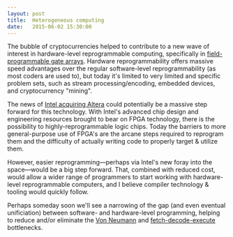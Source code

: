 ```yaml
---
layout: post
title:  Heterogeneous computing
date:   2015-06-02 15:30:00
---
```


The bubble of cryptocurrencies helped to contribute to a new wave of interest in hardware-level reprogrammable computing, specifically in [field-programmable gate arrays](https://en.wikipedia.org/wiki/Field-programmable_gate_array). Hardware reprogrammability offers massive speed advantages over the regular software-level reprogrammability (as most coders are used to), but today it's limited to very limited and specific problem sets, such as stream processing/encoding, embedded devices, and cryptocurrency "mining".

The news of [Intel acquiring Altera](http://arstechnica.com/business/2015/06/intel-will-acquire-fpga-maker-altera-for-16-7-billion-11-billion/) could potentially be a massive step forward for this technology. With Intel's advanced chip design and engineering resources brought to bear on FPGA technology, there is the possibility to highly-reprogrammable logic chips. Today the barriers to more general-purpose use of FPGA's are the arcane steps required to reprogram them and the difficulty of actually writing code to properly target & utilize them.

However, easier reprogramming&mdash;perhaps via Intel's new foray into the space&mdash;would be a big step forward. That, combined with reduced cost, would allow a wider range of programmers to start working with hardware-level reprogrammable computers, and I believe compiler technology & tooling would quickly follow.

Perhaps someday soon we'll see a narrowing of the gap (and even eventual unificiation) between software- and hardware-level programming, helping to reduce and/or eliminate the [Von Neumann](https://en.wikipedia.org/wiki/Von_Neumann_architecture#Von_Neumann_bottleneck) and [fetch-decode-execute](https://en.wikipedia.org/wiki/Instruction_cycle) bottlenecks.

